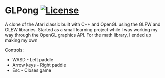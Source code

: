 # GLPong [![License](https://img.shields.io/badge/License-Apache_2.0-blue.svg)](https://opensource.org/licenses/Apache-2.0)
A clone of the Atari classic built with C++ and OpenGL using the GLFW and GLEW libraries.  Started as a small learning project while I was working my way through the OpenGL graphics API. For the math library, I ended up making my own 

Controls:

- WASD - Left paddle
- Arrow keys - Right paddle
- Esc - Closes game

